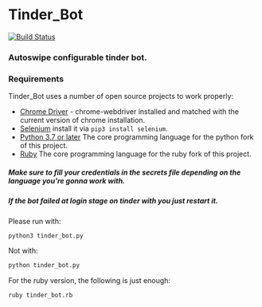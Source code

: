 # Tinder_Bot

[![Build Status](https://travis-ci.org/joemccann/dillinger.svg?branch=master)](https://travis-ci.org/joemccann/dillinger)

### Autoswipe configurable tinder bot.

### Requirements

Tinder_Bot uses a number of open source projects to work properly:

* [Chrome Driver](https://chromedriver.chromium.org/downloads) - chrome-webdriver installed and matched with the current version of chrome installation.
* [Selenium](https://pypi.org/project/selenium/) install it via ``` pip3 install selenium ```.
* [Python 3.7 or later](https://python.org) The core programming language for the python fork of this project.
* [Ruby](http://www.ruby-lang.org/en/) The core programming language for the ruby fork of this project.


##### Make sure to fill your credentials in the secrets file depending on the language you're gonna work with.
##### If the bot failed at login stage on tinder with you just restart it.

Please run with:

```sh
python3 tinder_bot.py 
```
Not with:

```sh
python tinder_bot.py 
```

For the ruby version, the following is just enough:

```sh
ruby tinder_bot.rb
```
